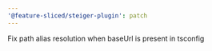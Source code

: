 ```yaml
---
'@feature-sliced/steiger-plugin': patch
---
```


Fix path alias resolution when baseUrl is present in tsconfig

